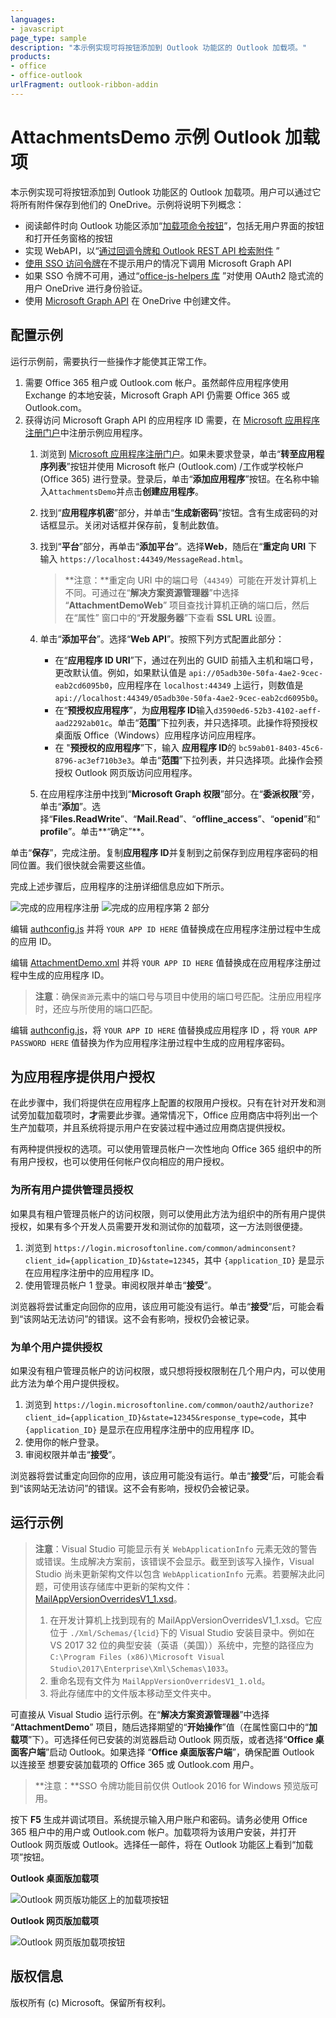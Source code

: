 ```yaml
---
languages:
- javascript
page_type: sample
description: "本示例实现可将按钮添加到 Outlook 功能区的 Outlook 加载项。"
products:
- office
- office-outlook
urlFragment: outlook-ribbon-addin
---
```


# AttachmentsDemo 示例 Outlook 加载项

本示例实现可将按钮添加到 Outlook 功能区的 Outlook 加载项。用户可以通过它将所有附件保存到他们的 OneDrive。示例将说明下列概念：
 
- 阅读邮件时向 Outlook 功能区添加“[加载项命令按钮](https://docs.microsoft.com/outlook/add-ins/add-in-commands-for-outlook)”，包括无用户界面的按钮和打开任务窗格的按钮
- 实现 WebAPI，以“[通过回调令牌和 Outlook REST API 检索附件](https://dev.office.com/docs/add-ins/outlook/use-rest-api) ”
- [使用 SSO 访问令牌](https://docs.microsoft.com/outlook/add-ins/authenticate-a-user-with-an-sso-token)在不提示用户的情况下调用 Microsoft Graph API
- 如果 SSO 令牌不可用，通过“[office-js-helpers 库](https://github.com/OfficeDev/office-js-helpers) ”对使用 OAuth2 隐式流的用户 OneDrive 进行身份验证。
- 使用 [Microsoft Graph API](https://developer.microsoft.com/graph/docs/api-reference/v1.0/resources/onedrive) 在 OneDrive 中创建文件。

## 配置示例

运行示例前，需要执行一些操作才能使其正常工作。

1. 需要 Office 365 租户或 Outlook.com 帐户。虽然邮件应用程序使用 Exchange 的本地安装，Microsoft Graph API 仍需要 Office 365 或 Outlook.com。
2. 获得访问 Microsoft Graph API 的应用程序 ID 需要，在 [Microsoft 应用程序注册门户](https://apps.dev.microsoft.com)中注册示例应用程序。
    1. 浏览到 [Microsoft 应用程序注册门户](https://apps.dev.microsoft.com)。如果未要求登录，单击“**转至应用程序列表**”按钮并使用 Microsoft 帐户 (Outlook.com) /工作或学校帐户 (Office 365) 进行登录。登录后，单击“**添加应用程序**”按钮。在名称中输入`AttachmentsDemo`并点击**创建应用程序**。
    1. 找到“**应用程序机密**”部分，并单击“**生成新密码**”按钮。含有生成密码的对话框显示。关闭对话框并保存前，复制此数值。
    1. 找到“**平台**”部分，再单击“**添加平台**”。选择**Web**，随后在“**重定向 URI** 下输入 `https://localhost:44349/MessageRead.html`。
        > **注意：**重定向 URI 中的端口号（`44349`）可能在开发计算机上不同。可通过在“**解决方案资源管理器**”中选择 “**AttachmentDemoWeb**” 项目查找计算机正确的端口后，然后在“属性” 窗口中的“**开发服务器**”下查看 **SSL URL** 设置。
        
    1. 单击“**添加平台**”。选择“**Web API**”。按照下列方式配置此部分：
        - 在“**应用程序 ID URI**”下，通过在列出的 GUID 前插入主机和端口号，更改默认值。例如，如果默认值是 `api://05adb30e-50fa-4ae2-9cec-eab2cd6095b0`，应用程序在 `localhost:44349` 上运行，则数值是 `api://localhost:44349/05adb30e-50fa-4ae2-9cec-eab2cd6095b0`。
        - 在“**预授权应用程序**”，为**应用程序 ID**输入`d3590ed6-52b3-4102-aeff-aad2292ab01c`。单击“**范围**”下拉列表，并只选择项。此操作将预授权桌面版 Office（Windows）应用程序访问应用程序。
        - 在 "**预授权的应用程序**”下，输入 **应用程序 ID**的 `bc59ab01-8403-45c6-8796-ac3ef710b3e3`。单击“**范围**”下拉列表，并只选择项。此操作会预授权 Outlook 网页版访问应用程序。
    1. 在应用程序注册中找到“**Microsoft Graph 权限**”部分。在“**委派权限**”旁，单击“**添加**”。选择“**Files.ReadWrite**”、“**Mail.Read**”、“**offline\_access**”、“**openid**”和“**profile**”。单击**“确定”**。

单击“**保存**”，完成注册。复制**应用程序 ID**并复制到之前保存到应用程序密码的相同位置。我们很快就会需要这些值。

完成上述步骤后，应用程序的注册详细信息应如下所示。

![完成的应用程序注册](readme-images/app-registration.PNG)
![完成的应用程序第 2 部分](readme-images/web-api-app-registration.PNG)

编辑 [authconfig.js](AttachmentDemoWeb/Scripts/authconfig.js) 并将 `YOUR APP ID HERE` 值替换成在应用程序注册过程中生成的应用 ID。

编辑 [AttachmentDemo.xml](AttachmentDemo/AttachmentDemoManifest/AttachmentDemo.xml) 并将 `YOUR APP ID HERE` 值替换成在应用程序注册过程中生成的应用程序 ID。

> **注意**：确保`资源`元素中的端口号与项目中使用的端口号匹配。注册应用程序时，还应与所使用的端口匹配。

编辑 [authconfig.js](AttachmentDemoWeb/Web.config)，将 `YOUR APP ID HERE` 值替换成应用程序 ID ，将 `YOUR APP PASSWORD HERE` 值替换为作为应用程序注册过程中生成的应用程序密码。

## 为应用程序提供用户授权

在此步骤中，我们将提供在应用程序上配置的权限用户授权。只有在针对开发和测试旁加载加载项时，**才**需要此步骤。通常情况下，Office 应用商店中将列出一个生产加载项，并且系统将提示用户在安装过程中通过应用商店提供授权。

有两种提供授权的选项。可以使用管理员帐户一次性地向 Office 365 组织中的所有用户授权，也可以使用任何帐户仅向相应的用户授权。

### 为所有用户提供管理员授权

如果具有租户管理员帐户的访问权限，则可以使用此方法为组织中的所有用户提供授权，如果有多个开发人员需要开发和测试你的加载项，这一方法则很便捷。

1. 浏览到 `https://login.microsoftonline.com/common/adminconsent?client_id={application_ID}&state=12345`，其中 `{application_ID}` 是显示在应用程序注册中的应用程序 ID。
1. 使用管理员帐户 1 登录。审阅权限并单击“**接受**”。

浏览器将尝试重定向回你的应用，该应用可能没有运行。单击“**接受**”后，可能会看到“该网站无法访问”的错误。这不会有影响，授权仍会被记录。

### 为单个用户提供授权

如果没有租户管理员帐户的访问权限，或只想将授权限制在几个用户内，可以使用此方法为单个用户提供授权。

1. 浏览到 `https://login.microsoftonline.com/common/oauth2/authorize?client_id={application_ID}&state=12345&response_type=code`，其中 `{application_ID}` 是显示在应用程序注册中的应用程序 ID。
1. 使用你的帐户登录。
1. 审阅权限并单击“**接受**”。

浏览器将尝试重定向回你的应用，该应用可能没有运行。单击“**接受**”后，可能会看到“该网站无法访问”的错误。这不会有影响，授权仍会被记录。

## 运行示例

> **注意**：Visual Studio 可能显示有关 `WebApplicationInfo` 元素无效的警告或错误。生成解决方案前，该错误不会显示。截至到该写入操作，Visual Studio 尚未更新架构文件以包含 `WebApplicationInfo` 元素。若要解决此问题，可使用该存储库中更新的架构文件：[MailAppVersionOverridesV1\_1.xsd](manifest-schema-fix/MailAppVersionOverridesV1_1.xsd)。
>
> 1. 在开发计算机上找到现有的 MailAppVersionOverridesV1\_1.xsd。它应位于 `./Xml/Schemas/{lcid}`下的 Visual Studio 安装目录中。例如在 VS 2017 32 位的典型安装（英语（美国））系统中，完整的路径应为 `C:\Program Files (x86)\Microsoft Visual Studio\2017\Enterprise\Xml\Schemas\1033`。
> 1. 重命名现有文件为 `MailAppVersionOverridesV1_1.old`。
> 1. 将此存储库中的文件版本移动至文件夹中。

可直接从 Visual Studio 运行示例。在“**解决方案资源管理器**”中选择 “**AttachmentDemo**” 项目，随后选择期望的“**开始操作**”值（在属性窗口中的“**加载项**”下）。可选择任何已安装的浏览器启动 Outlook 网页版，或者选择“**Office 桌面客户端**”启动 Outlook。如果选择 “**Office 桌面版客户端**”，确保配置 Outlook 以连接至 想要安装加载项的 Office 365 或 Outlook.com 用户。

> **注意：**SSO 令牌功能目前仅供 Outlook 2016 for Windows 预览版可用。

按下 **F5** 生成并调试项目。系统提示输入用户账户和密码。请务必使用 Office 365 租户中的用户或 Outlook.com 帐户。加载项将为该用户安装，并打开 Outlook 网页版或 Outlook。选择任一邮件，将在 Outlook 功能区上看到“加载项”按钮。

**Outlook 桌面版加载项**

![Outlook 网页版功能区上的加载项按钮](readme-images/buttons-outlook.PNG)

**Outlook 网页版加载项**

![Outlook 网页版加载项按钮](readme-images/buttons-owa.PNG)

## 版权信息

版权所有 (c) Microsoft。保留所有权利。
